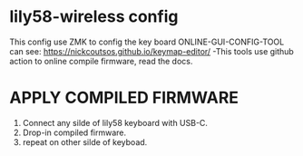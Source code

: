 # lily58-wireless config
This config use ZMK to config the key board
ONLINE-GUI-CONFIG-TOOL can see: https://nickcoutsos.github.io/keymap-editor/
  -This tools use github action to online compile firmware, read the docs.
  
# APPLY COMPILED FIRMWARE
1. Connect any silde of lily58 keyboard  with USB-C.
2. Drop-in compiled firmware.
3. repeat on other silde of keyboad.
